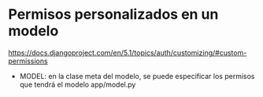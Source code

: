 # Permisos personalizados en un modelo
https://docs.djangoproject.com/en/5.1/topics/auth/customizing/#custom-permissions

* MODEL: en la clase meta del modelo, se puede especificar los permisos que tendrá el modelo
app/model.py




